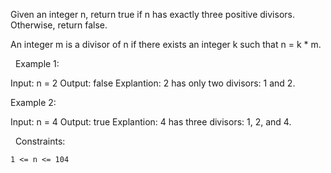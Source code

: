 Given an integer n, return true if n has exactly three positive divisors. Otherwise, return false.

An integer m is a divisor of n if there exists an integer k such that n = k * m.

 
Example 1:

Input: n = 2
Output: false
Explantion: 2 has only two divisors: 1 and 2.


Example 2:

Input: n = 4
Output: true
Explantion: 4 has three divisors: 1, 2, and 4.


 
Constraints:


	1 <= n <= 104

